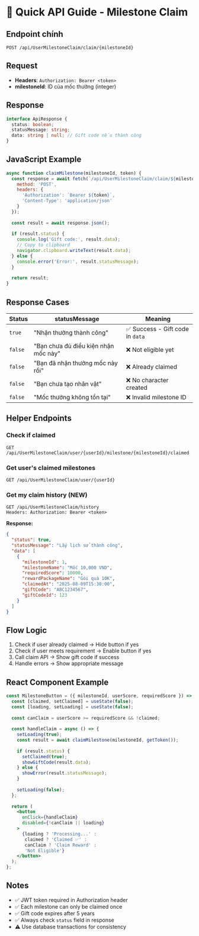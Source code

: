 # 🎯 Quick API Guide - Milestone Claim

## Endpoint chính

```
POST /api/UserMilestoneClaim/claim/{milestoneId}
```

## Request
- **Headers**: `Authorization: Bearer <token>`
- **milestoneId**: ID của mốc thưởng (integer)

## Response
```typescript
interface ApiResponse {
  status: boolean;
  statusMessage: string;
  data: string | null; // Gift code nếu thành công
}
```

## JavaScript Example
```javascript
async function claimMilestone(milestoneId, token) {
  const response = await fetch(`/api/UserMilestoneClaim/claim/${milestoneId}`, {
    method: 'POST',
    headers: {
      'Authorization': `Bearer ${token}`,
      'Content-Type': 'application/json'
    }
  });
  
  const result = await response.json();
  
  if (result.status) {
    console.log('Gift code:', result.data);
    // Copy to clipboard
    navigator.clipboard.writeText(result.data);
  } else {
    console.error('Error:', result.statusMessage);
  }
  
  return result;
}
```

## Response Cases

| Status | statusMessage | Meaning |
|--------|---------------|---------|
| `true` | "Nhận thưởng thành công" | ✅ Success - Gift code in `data` |
| `false` | "Bạn chưa đủ điều kiện nhận mốc này" | ❌ Not eligible yet |
| `false` | "Bạn đã nhận thưởng mốc này rồi" | ❌ Already claimed |
| `false` | "Bạn chưa tạo nhân vật" | ❌ No character created |
| `false` | "Mốc thưởng không tồn tại" | ❌ Invalid milestone ID |

## Helper Endpoints

### Check if claimed
```
GET /api/UserMilestoneClaim/user/{userId}/milestone/{milestoneId}/claimed
```

### Get user's claimed milestones
```
GET /api/UserMilestoneClaim/user/{userId}
```

### Get my claim history (NEW)
```
GET /api/UserMilestoneClaim/history
Headers: Authorization: Bearer <token>
```

**Response:**
```json
{
  "status": true,
  "statusMessage": "Lấy lịch sử thành công",
  "data": [
    {
      "milestoneId": 1,
      "milestoneName": "Mốc 10,000 VND",
      "requiredScore": 10000,
      "rewardPackageName": "Gói quà 10K",
      "claimedAt": "2025-08-09T15:30:00",
      "giftCode": "ABC1234567",
      "giftCodeId": 123
    }
  ]
}
```

## Flow Logic
1. Check if user already claimed → Hide button if yes
2. Check if user meets requirement → Enable button if yes  
3. Call claim API → Show gift code if success
4. Handle errors → Show appropriate message

## React Component Example
```jsx
const MilestoneButton = ({ milestoneId, userScore, requiredScore }) => {
  const [claimed, setClaimed] = useState(false);
  const [loading, setLoading] = useState(false);
  
  const canClaim = userScore >= requiredScore && !claimed;
  
  const handleClaim = async () => {
    setLoading(true);
    const result = await claimMilestone(milestoneId, getToken());
    
    if (result.status) {
      setClaimed(true);
      showGiftCode(result.data);
    } else {
      showError(result.statusMessage);
    }
    
    setLoading(false);
  };
  
  return (
    <button 
      onClick={handleClaim} 
      disabled={!canClaim || loading}
    >
      {loading ? 'Processing...' : 
       claimed ? 'Claimed ✅' : 
       canClaim ? 'Claim Reward' : 
       'Not Eligible'}
    </button>
  );
};
```

## Notes
- ✅ JWT token required in Authorization header
- ✅ Each milestone can only be claimed once
- ✅ Gift code expires after 5 years
- ✅ Always check `status` field in response
- ⚠️ Use database transactions for consistency
